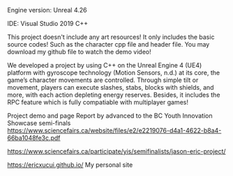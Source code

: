 Engine version: Unreal 4.26

IDE: Visual Studio 2019 C++ 

This project doesn't include any art resources! It only includes the basic source codes! Such as the character cpp file and header file.
You may download my github file to watch the demo video!

We developed a project by using C++ on the Unreal Engine 4 (UE4) platform with gyroscope technology (Motion Sensors, n.d.) at its core, the game’s character movements are controlled. Through simple tilt or movement, players can execute slashes, stabs, blocks with shields, and more, with each action depleting energy reserves. Besides, it includes the RPC feature which is fully compatiable with multiplayer games!

Project demo and page Report by advanced to the BC Youth Innovation Showcase semi-finals
https://www.sciencefairs.ca/website/files/e2/e2219076-d4a1-4622-b8a4-66ba1048fe3c.pdf

https://www.sciencefairs.ca/participate/yis/semifinalists/jason-eric-project/

https://ericxucui.github.io/ My personal site
